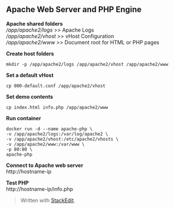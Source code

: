 

Apache Web Server and PHP Engine
--------------------------------
**Apache shared folders**  
*/app/apache2/logs*       >> Apache Logs  
*/app/apache2/vhost*     >> vHost Configuration  
*/app/apache2/www*	  >> Document root for HTML or PHP pages  


**Create host folders**

    mkdir -p /app/apache2/logs /app/apache2/vhost /app/apache2/www


**Set a default vHost**

    cp 000-default.conf /app/apache2/vhost


**Set demo contents**

    cp index.html info.php /app/apache2/www


**Run container**

    docker run -d --name apache-php \
    -v /app/apache2/logs:/var/log/apache2 \
    -v /app/apache2/vhost:/etc/apache2/vhosts \
    -v /app/apache2/www:/var/www \
    -p 80:80 \
    apache-php


**Connect to Apache web server**  
http://hostname-ip  


**Test PHP**  
http://hostname-ip/info.php

> Written with [StackEdit](https://stackedit.io/).